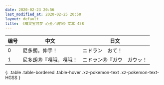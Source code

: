 ```yaml
---
date: 2020-02-23 20:56
last_modified_at: 2020-02-25 20:50
layout: default
title: 《精灵宝可梦 心金／魂银》文本 458
---
```

| 编号 | 中文 | 日文 |
| ---- | ---- | ---- |
| 0 | 尼多朗，伸手！ | ニドラン　おて！ |
| 1 | 尼多朗㊚『嘎哦，嘎哦！ | ニドラン㊚『ガウ　ガウッ！ |
{: .table .table-bordered .table-hover .xz-pokemon-text .xz-pokemon-text-HGSS }